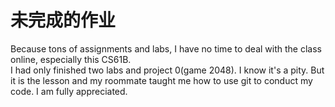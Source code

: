 # 未完成的作业
Because tons of assignments and labs, I have no time to deal with the class online, especially this CS61B.  
I had only finished two labs and project 0(game 2048). I know it's a pity. But it is the lesson and my roommate taught me how to use git to conduct my code.
I am fully appreciated.
